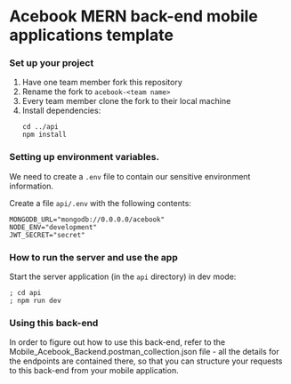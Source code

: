 # Acebook MERN back-end mobile applications template

### Set up your project

1. Have one team member fork this repository
2. Rename the fork to `acebook-<team name>`
3. Every team member clone the fork to their local machine
4. Install dependencies:
   ```
   cd ../api
   npm install
   ```
### Setting up environment variables.

We need to create a `.env` file to contain our sensitive environment information. 

Create a file `api/.env` with the following contents:

```
MONGODB_URL="mongodb://0.0.0.0/acebook"
NODE_ENV="development"
JWT_SECRET="secret"
```

### How to run the server and use the app

Start the server application (in the `api` directory) in dev mode:

```
; cd api
; npm run dev
```

### Using this back-end

In order to figure out how to use this back-end, refer to the Mobile_Acebook_Backend.postman_collection.json file - all the details for the endpoints are contained there, so that you can structure your requests to this back-end from your mobile application. 

